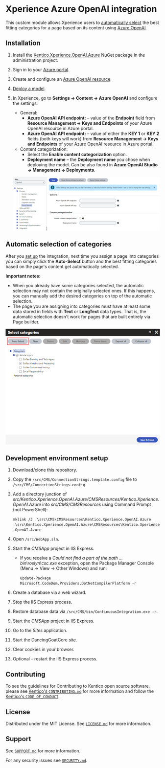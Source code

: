 # Xperience Azure OpenAI integration

This custom module allows Xperience users to [automatically select](https://docs.kentico.com/x/IgqRBg) the best fitting categories for a page based on its content using [Azure OpenAI](https://azure.microsoft.com/en-us/products/ai-services/openai-service).


## Installation

1. Install the [Kentico.Xperience.OpenAI.Azure](https://www.nuget.org/packages/Kentico.Xperience.OpenAI.Azure) NuGet package in the administration project.
2. Sign in to your [Azure portal](https://portal.azure.com/).
3. Create and configure an [Azure OpenAI resource](https://learn.microsoft.com/en-us/azure/ai-services/openai/how-to/create-resource?pivots=web-portal).
4. [Deploy a model](https://learn.microsoft.com/en-us/azure/ai-services/openai/how-to/create-resource?pivots=web-portal#deploy-a-model).
5. In Xperience, go to **Settings -> Content -> Azure OpenAI** and configure the settings:
    - General:
        - **Azure OpenAI API endpoint:** – value of the **Endpoint** field from **Resource Management -> Keys and Endpoints** of your Azure OpenAI resource in Azure portal.
        - **Azure OpenAI API endpoint:** – value of either the **KEY 1** or **KEY 2** fields (both keys will work) from **Resource Management -> Keys and Endpoints** of your Azure OpenAI resource in Azure portal.
    - Content categorization:
        - Select the **Enable content categorization** option.
        - **Deployment name** – the **Deployment name** you chose when deploying the model. Can be also found in **Azure OpenAI Studio -> Management -> Deployments**.

    ![Azure OpenAI settings](images/azure_openai_settings.png)

## Automatic selection of categories

After you [set up](#installation) the integration, next time you assign a page into categories you can simply click the **Auto-Select** button and the best fitting categories based on the page's content get automatically selected.

**Important notes:**
- When you already have some categories selected, the automatic selection may not contain the originally selected ones. If this happens, you can manually add the desired categories on top of the automatic selection.
- The page you are assigning into categories must have at least some data stored in fields with **Text** or **LongText** data types. That is, the automatic selection doesn't work for pages that are built entirely via Page builder.

![Auto-select categories](images/auto_select.png)

## Development environment setup

1. Download/clone this repository.
2. Copy the `/src/CMS/ConnectionStrings.template.config` file to `/src/CMS/ConnectionStrings.config`.
3. Add a directory junction of *src/Kentico.Xperience.OpenAI.Azure/CMSResources/Kentico.Xperience.OpenAI.Azure* into *src/CMS/CMSResources* using Command Prompt (not PowerShell):

    `mklink /J .\src\CMS\CMSResources\Kentico.Xperience.OpenAI.Azure .\src\Kentico.Xperience.OpenAI.Azure\CMSResources\Kentico.Xperience.OpenAI.Azure`
4. Open `/src/WebApp.sln`.
5. Start the *CMSApp* project in IIS Express.
    - If you receive a *Could not find a part of the path ... bin\roslyn\csc.exe* exception, open the Package Manager Console (Menu -> View -> Other Windows) and run:

        `Update-Package Microsoft.CodeDom.Providers.DotNetCompilerPlatform -r`
6. Create a database via a web wizard.
7. Stop the IIS Express process.
8. Restore database data via `/src/CMS/bin/ContinuousIntegration.exe -r`.
9. Start the *CMSApp* project in IIS Express.
10. Go to the *Sites* application.
11. Start the DancingGoatCore site.
12. Clear cookies in your browser.
13. Optional – restart the IIS Express process.

## Contributing

To see the guidelines for Contributing to Kentico open source software, please see [Kentico's `CONTRIBUTING.md`](https://github.com/Kentico/.github/blob/main/CONTRIBUTING.md) for more information and follow the [Kentico's `CODE_OF_CONDUCT`](https://github.com/Kentico/.github/blob/main/CODE_OF_CONDUCT.md).

## License

Distributed under the MIT License. See [`LICENSE.md`](./LICENSE.md) for more information.

## Support

See [`SUPPORT.md`](https://github.com/Kentico/.github/blob/main/SUPPORT.md#full-support) for more information.

For any security issues see [`SECURITY.md`](https://github.com/Kentico/.github/blob/main/SECURITY.md).
